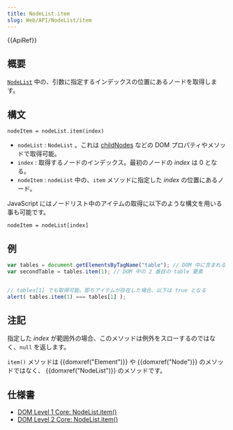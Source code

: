 ```yaml
---
title: NodeList.item
slug: Web/API/NodeList/item
---
```

{{ApiRef}}

## 概要

[`NodeList`](/ja/docs/DOM/NodeList) 中の、引数に指定するインデックスの位置にあるノードを取得します。

## 構文

```
nodeItem = nodeList.item(index)
```

- `nodeList` : `NodeList` 。これは [childNodes](/ja/docs/DOM/Node.childNodes "DOM/Node.childNodes") などの DOM プロパティやメソッドで取得可能。
- `index` : 取得するノードのインデックス。最初のノードの _index_ は 0 となる。
- `nodeItem` : `nodeList` 中の、`item` メソッドに指定した _index_ の位置にあるノード。

JavaScript にはノードリスト中のアイテムの取得に以下のような構文を用いる事も可能です。

```
nodeItem = nodeList[index]
```

## 例

```js
var tables = document.getElementsByTagName("table"); // DOM 中に含まれるすべての table 要素のノードリストを取得
var secondTable = tables.item(1); // DOM 中の 2 番目の table 要素


// tables[1] でも取得可能。即ちアイテムが存在した場合、以下は true となる
alert( tables.item(1) === tables[1] );
```

## 注記

指定した _index_ が範囲外の場合、このメソッドは例外をスローするのではなく、`null` を返します。

`item()` メソッドは {{domxref("Element")}} や {{domxref("Node")}} のメソッドではなく、 {{domxref("NodeList")}} のメソッドです。

## 仕様書

- [DOM Level 1 Core: NodeList.item()](http://www.w3.org/TR/REC-DOM-Level-1/level-one-core.html#method-item)
- [DOM Level 2 Core: NodeList.item()](http://www.w3.org/TR/DOM-Level-2-Core/core.html#ID-844377136)
